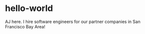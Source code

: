 # hello-world

AJ here. I hire software engineers for our partner companies in San Francisco Bay Area!
